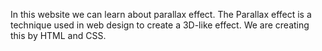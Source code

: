 
In this website we can learn about parallax effect.
The Parallax effect is a technique used in web design to create a 3D-like effect.
We are creating this by HTML and CSS.
